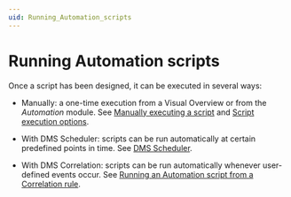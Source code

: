 ```yaml
---
uid: Running_Automation_scripts
---
```


# Running Automation scripts

Once a script has been designed, it can be executed in several ways:

- Manually: a one-time execution from a Visual Overview or from the *Automation* module. See [Manually executing a script](Manually_executing_a_script.md) and [Script execution options](Script_execution_options.md).

- With DMS Scheduler: scripts can be run automatically at certain predefined points in time. See [DMS Scheduler](xref:scheduler#dms-scheduler).

- With DMS Correlation: scripts can be run automatically whenever user-defined events occur. See [Running an Automation script from a Correlation rule](xref:Running_an_Automation_script_from_a_Correlation_rule).
